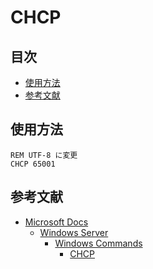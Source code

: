 # CHCP #

## 目次 ##

* [使用方法](#使用方法)
* [参考文献](#参考文献)

## 使用方法 ##

```Batchfile
REM UTF-8 に変更
CHCP 65001
```

## 参考文献 ##

* [Microsoft Docs](https://docs.microsoft.com/ja-jp/)
  * [Windows Server](https://docs.microsoft.com/ja-jp/windows-server/)
    * [Windows Commands](https://docs.microsoft.com/ja-jp/windows-server/administration/windows-commands/windows-commands)
	  * [CHCP](https://docs.microsoft.com/ja-jp/windows-server/administration/windows-commands/chcp)
